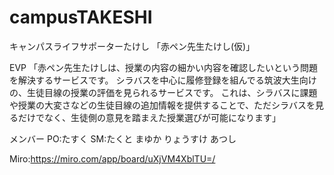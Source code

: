 # campusTAKESHI

キャンパスライフサポーターたけし
「赤ペン先生たけし(仮)」

EVP
「赤ペン先生たけしは、授業の内容の細かい内容を確認したいという問題を解決するサービスです。
シラバスを中心に履修登録を組んでる筑波大生向けの、生徒目線の授業の評価を見られるサービスです。
これは、シラバスに課題や授業の大変さなどの生徒目線の追加情報を提供することで、ただシラバスを見るだけでなく、生徒側の意見を踏まえた授業選びが可能になります」

メンバー
PO:たすく
SM:たくと
まゆか
りょうすけ
あつし

Miro:https://miro.com/app/board/uXjVM4XblTU=/ 



